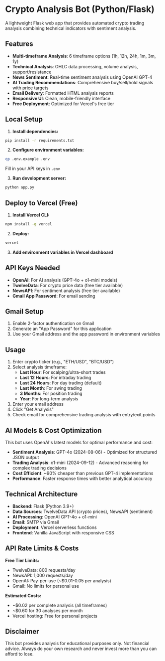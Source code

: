 # Crypto Analysis Bot (Python/Flask)

A lightweight Flask web app that provides automated crypto trading analysis combining technical indicators with sentiment analysis.

## Features

- **Multi-timeframe Analysis**: 6 timeframe options (1h, 12h, 24h, 1m, 3m, 1y)
- **Technical Analysis**: OHLC data processing, volume analysis, support/resistance
- **News Sentiment**: Real-time sentiment analysis using OpenAI GPT-4
- **AI Trading Recommendations**: Comprehensive buy/sell/hold signals with price targets
- **Email Delivery**: Formatted HTML analysis reports
- **Responsive UI**: Clean, mobile-friendly interface
- **Free Deployment**: Optimized for Vercel's free tier

## Local Setup

1. **Install dependencies:**
```bash
pip install -r requirements.txt
```

2. **Configure environment variables:**
```bash
cp .env.example .env
```
Fill in your API keys in `.env`

3. **Run development server:**
```bash
python app.py
```

## Deploy to Vercel (Free)

1. **Install Vercel CLI:**
```bash
npm install -g vercel
```

2. **Deploy:**
```bash
vercel
```

3. **Add environment variables in Vercel dashboard**

## API Keys Needed

- **OpenAI**: For AI analysis (GPT-4o + o1-mini models)
- **TwelveData**: For crypto price data (free tier available)
- **NewsAPI**: For sentiment analysis (free tier available)
- **Gmail App Password**: For email sending

## Gmail Setup

1. Enable 2-factor authentication on Gmail
2. Generate an "App Password" for this application
3. Use your Gmail address and the app password in environment variables

## Usage

1. Enter crypto ticker (e.g., "ETH/USD", "BTC/USD")
2. Select analysis timeframe:
   - **Last Hour**: For scalping/ultra-short trades
   - **Last 12 Hours**: For intraday trading
   - **Last 24 Hours**: For day trading (default)
   - **Last Month**: For swing trading
   - **3 Months**: For position trading
   - **Year**: For long-term analysis
3. Enter your email address
4. Click "Get Analysis"
5. Check email for comprehensive trading analysis with entry/exit points

## AI Models & Cost Optimization

This bot uses OpenAI's latest models for optimal performance and cost:

- **Sentiment Analysis**: GPT-4o (2024-08-06) - Optimized for structured JSON output
- **Trading Analysis**: o1-mini (2024-09-12) - Advanced reasoning for complex trading decisions
- **Cost Efficient**: ~90% cheaper than previous GPT-4 implementations
- **Performance**: Faster response times with better analytical accuracy

## Technical Architecture

- **Backend**: Flask (Python 3.9+)
- **Data Sources**: TwelveData API (crypto prices), NewsAPI (sentiment)
- **AI Processing**: OpenAI GPT-4o + o1-mini
- **Email**: SMTP via Gmail
- **Deployment**: Vercel serverless functions
- **Frontend**: Vanilla JavaScript with responsive CSS

## API Rate Limits & Costs

**Free Tier Limits:**
- TwelveData: 800 requests/day
- NewsAPI: 1,000 requests/day  
- OpenAI: Pay-per-use (~$0.01-0.05 per analysis)
- Gmail: No limits for personal use

**Estimated Costs:**
- ~$0.02 per complete analysis (all timeframes)
- ~$0.60 for 30 analyses per month
- Vercel hosting: Free for personal projects

## Disclaimer

This bot provides analysis for educational purposes only. Not financial advice. Always do your own research and never invest more than you can afford to lose.
